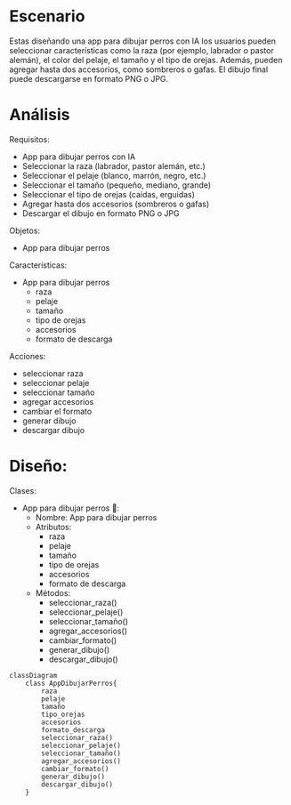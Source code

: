 # Escenario
Estas diseñando una app para dibujar perros con IA 
los usuarios pueden seleccionar características como 
la raza (por ejemplo, labrador o pastor alemán), el color 
del pelaje, el tamaño y el tipo de orejas.
Además, pueden agregar hasta dos accesorios, como sombreros 
o gafas.
El dibujo final puede descargarse en formato PNG o JPG.

# Análisis

Requisitos:
- App para dibujar perros con IA
- Seleccionar la raza (labrador, pastor alemán, etc.)
- Seleccionar el pelaje (blanco, marrón, negro, etc.)
- Seleccionar el tamaño (pequeño, mediano, grande)
- Seleccionar el tipo de orejas (caídas, erguidas)
- Agregar hasta dos accesorios (sombreros o gafas)
- Descargar el dibujo en formato PNG o JPG

Objetos:
- App para dibujar perros

Características:
- App para dibujar perros
    - raza
    - pelaje
    - tamaño
    - tipo de orejas
    - accesorios
    - formato de descarga

Acciones:
- seleccionar raza
- seleccionar pelaje
- seleccionar tamaño
- agregar accesorios
- cambiar el formato
- generar dibujo
- descargar dibujo

# Diseño:

Clases:
- App para dibujar perros 🐶:
    - Nombre: App para dibujar perros
    - Atributos:
        - raza
        - pelaje
        - tamaño
        - tipo de orejas
        - accesorios
        - formato de descarga
    - Métodos:
        - seleccionar_raza()
        - seleccionar_pelaje()
        - seleccionar_tamaño()
        - agregar_accesorios()
        - cambiar_formato()
        - generar_dibujo()
        - descargar_dibujo()

```mermaid
classDiagram
    class AppDibujarPerros{
        raza
        pelaje
        tamaño
        tipo_orejas
        accesorios
        formato_descarga
        seleccionar_raza()
        seleccionar_pelaje()
        seleccionar_tamaño()
        agregar_accesorios()
        cambiar_formato()
        generar_dibujo()
        descargar_dibujo() 
    }
```

